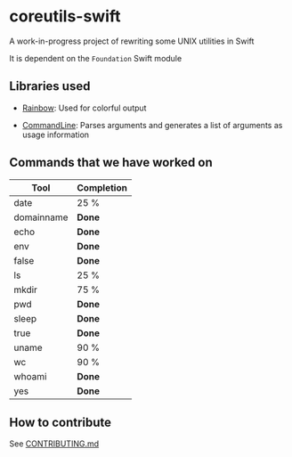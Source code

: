 # coreutils-swift
A work-in-progress project of rewriting some UNIX utilities in Swift

It is dependent on the `Foundation` Swift module


## Libraries used

* [Rainbow](https://github.com/onevcat/Rainbow): Used for colorful output

* [CommandLine](https://github.com/jatoben/CommandLine): Parses arguments and generates a list of arguments as usage information

## Commands that we have worked on
| Tool          | Completion    |
| ------------- | ------------- |
| date          | 25 %          |
| domainname    | **Done**      |
| echo          | **Done**      |
| env           | **Done**      |
| false         | **Done**      |
| ls            | 25 %          |
| mkdir         | 75 %          |
| pwd           | **Done**      |
| sleep         | **Done**      |
| true          | **Done**      |
| uname         | 90 %          |
| wc            | 90 %          |
| whoami        | **Done**      |
| yes           | **Done**      |

## How to contribute

See [CONTRIBUTING.md](CONTRIBUTING.md)
